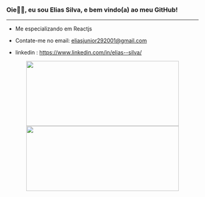 ### Oie👋👋, eu sou Elias Silva, e bem vindo(a) ao meu GitHub!


<hr>

- Me especializando em Reactjs

- Contate-me no email: eliasjunior292001@gmail.com

- linkedin : https://www.linkedin.com/in/elias--silva/
<div align="center">
  <a href="https://github.com/Elias2031">
  <img height="170em" width="400em" src="https://github-readme-stats.vercel.app/api?username=Elias2031&show_icons=true&theme=dracula&include_all_commits=true&count_private=true"/>
  <img height="170em" width="400em" src="https://github-readme-stats.vercel.app/api/top-langs/?username=Elias2031&layout=compact&langs_count=7&theme=dracula"/>
</div>
